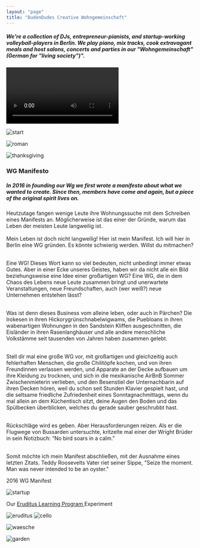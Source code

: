 ```yaml
---
layout: "page"
title: "DudenDudes Creative Wohngemeinschaft"
---
```


##### We're a collection of DJs, entrepreneur-pianists, and startup-working volleyball-players in Berlin. We play piano, mix tracks, cook extravagant meals and host salons, concerts and parties in our "Wohngemeinschaft" (German for "living society")".

<div class="mx-auto embed-responsive embed-responsive-16by9">
  <video class="mx-auto img-responsive" style="max-width:100%; height:auto" controls>
      <source src="/assets/images/wg/concert.mp4" type="video/mp4">
  </video>
</div>

![start](/assets/images/wg/start.jpg)

![roman](/assets/images/wg/roman.jpg)

![thanksgiving](/assets/images/wg/thanksgiving.jpg)

<div class="card mb-3 bg-yellow" style="max-width: 1200px;">
  <div class="row g-0">
    <div class="col-md-12">
      <div class="card-body">
        <h3 class="card-title">WG Manifesto</h3>
        <h5 class="card-title"><i>In 2016 in founding our Wg we first wrote a manifesto about what we wanted to create. Since then, members have come and again, but a piece of the original spirit lives on.</i></h5>
        <p class="card-text">Heutzutage fangen wenige Leute ihre Wohnungssuche mit dem Schreiben eines Manifests an. Möglicherweise ist das einer der Gründe, warum das Leben der meisten Leute langweilig ist.<br><br>
Mein Leben ist doch nicht langweilig! Hier ist mein Manifest. Ich will hier in Berlin eine WG gründen. Es könnte schwierig werden. Willst du mitmachen?<br><br>

Eine WG! Dieses Wort kann so viel bedeuten, nicht unbedingt immer etwas Gutes. Aber in einer Ecke unseres Geistes, haben wir da nicht alle ein Bild beziehungsweise eine Idee einer großartigen WG? Eine WG, die in dem Chaos des Lebens neue Leute zusammen bringt und unerwartete Veranstaltungen, neue Freundschaften, auch (wer weiß?) neue Unternehmen entstehen lässt?<br><br>

Was ist denn dieses Business vom alleine leben, oder auch in Pärchen? Die Irokesen in ihren Hickorygrünschnabelwigwams, die Puebloans in ihren wabenartigen Wohnungen in den Sandstein Kliffen ausgeschnitten, die Eisländer in ihren Rasenlanghäuser und alle andere menschliche Volkstämme seit tausenden von Jahren haben zusammen gelebt.<br><br>

Stell dir mal eine große WG vor, mit großartigen und gleichzeitig auch fehlerhaften Menschen, die große Chilitöpfe kochen, und von ihren Freundinnen verlassen werden, und Apparate an der Decke aufbauen um ihre Kleidung zu trocknen, und sich in die mexikanische AirBnB Sommer Zwischenmieterin verlieben, und den Besenstiel der Unternachbarin auf ihren Decken hören, weil du schon seit Stunden Klavier gespielt hast, und die seltsame friedliche Zufriedenheit eines Sonntagnachmittags, wenn du mal allein an dem Küchentisch sitzt, deine Augen den Boden und das Spülbecken überblicken, welches du gerade sauber geschrubbt hast.<br><br> 

Rückschläge wird es geben. Aber Herausforderungen reizen. Als er die Flugwege von Bussarden untersuchte, kritzelte mal einer der Wright Brüder in sein Notizbuch: “No bird soars in a calm.”<br><br> 

Somit möchte ich mein Manifest abschließen, mit der Ausnahme eines letzten Zitats. Teddy Roosevelts Vater riet seiner Sippe, "Seize the moment. Man was never intended to be an oyster."</p>
      </div>
      <div class="card-footer">
        2016 WG Manifest<cite title="2016 WG Manifest"></cite>
      </div>
    </div>
  </div>
</div>


![startup](/assets/images/wg/startup2.jpg)

Our <a href="https://Henryvw/eruditus/">Eruditus Learning Program </a>Experiment

![eruditus](/assets/images/wg/eruditus.jpg)
![cello](/assets/images/wg/cello.jpg)

![waesche](/assets/images/wg/waesche.jpg)

![garden](/assets/images/wg/garden.jpg)




